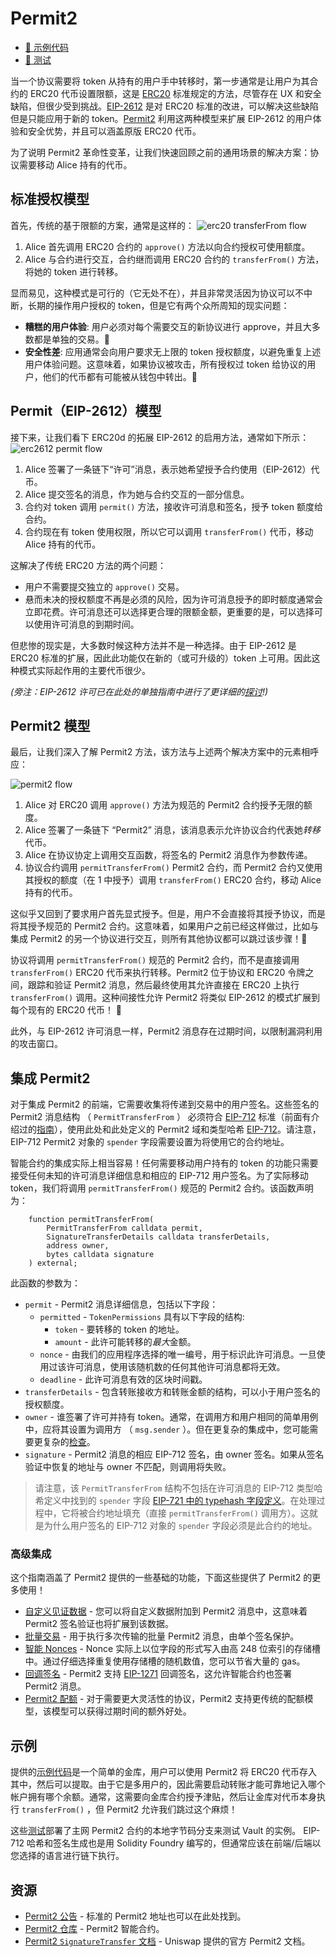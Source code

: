 # Permit2
- [📜 示例代码](./Permit2Vault.sol)
- [🐞 测试](../../test/Permit2Vault.t.sol)

当一个协议需要将 token 从持有的用户手中转移时，第一步通常是让用户为其合约的 ERC20 代币设置限额，这是 [ERC20](https://eips.ethereum.org/EIPS/eip-20) 标准规定的方法，尽管存在 UX 和安全缺陷，但很少受到挑战。[EIP-2612](https://eips.ethereum.org/EIPS/eip-2612) 是对 ERC20 标准的改进，可以解决这些缺陷但是只能应用于新的 token。[Permit2](https://github.com/Uniswap/permit2) 利用这两种模型来扩展 EIP-2612 的用户体验和安全优势，并且可以涵盖原版 ERC20 代币。

为了说明 Permit2 革命性变革，让我们快速回顾之前的通用场景的解决方案：协议需要移动 Alice 持有的代币。

## 标准授权模型

首先，传统的基于限额的方案，通常是这样的：
![erc20 transferFrom flow](./erc20-transferFrom.png)
1. Alice 首先调用 ERC20 合约的 `approve()` 方法以向合约授权可使用额度。
2. Alice 与合约进行交互，合约继而调用 ERC20 合约的 `transferFrom()` 方法，将她的 token 进行转移。

显而易见，这种模式是可行的（它无处不在），并且非常灵活因为协议可以不中断，长期的操作用户授权的 token，但是它有两个众所周知的现实问题：

- **糟糕的用户体验**: 用户必须对每个需要交互的新协议进行 approve，并且大多数都是单独的交易。💸
- **安全性差**: 应用通常会向用户要求无上限的 token 授权额度，以避免重复上述用户体验问题。这意味着，如果协议被攻击，所有授权过 token 给协议的用户，他们的代币都有可能被从钱包中转出。🙈

## Permit（EIP-2612）模型
接下来，让我们看下 ERC20d 的拓展 EIP-2612 的启用方法，通常如下所示：
![erc2612 permit flow](./erc2612-permit.png)

1. Alice 签署了一条链下“许可”消息，表示她希望授予合约使用（EIP-2612）代币。
2. Alice 提交签名的消息，作为她与合约交互的一部分信息。
3. 合约对 token 调用 `permit()` 方法，接收许可消息和签名，授予 token 额度给合约。
4. 合约现在有 token 使用权限，所以它可以调用 `transferFrom()` 代币，移动 Alice 持有的代币。

这解决了传统 ERC20 方法的两个问题：
- 用户不需要提交独立的 `approve()` 交易。
- 悬而未决的授权额度不再是必须的风险，因为许可消息授予的即时额度通常会立即花费。许可消息还可以选择更合理的限额金额，更重要的是，可以选择可以使用许可消息的到期时间。

但悲惨的现实是，大多数时候这种方法并不是一种选择。由于 EIP-2612 是 ERC20 标准的扩展，因此此功能仅在新的（或可升级的）token 上可用。因此这种模式实际起作用的主要代币很少。

*(旁注：EIP-2612 许可已在此处的单独指南中进行了更详细的[探讨](../erc20-permit)!)*

## Permit2 模型

最后，让我们深入了解 Permit2 方法，该方法与上述两个解决方案中的元素相呼应：

![permit2 flow](./permit2-permitTransferFrom.png)

1. Alice 对 ERC20 调用 `approve()` 方法为规范的 Permit2 合约授予无限的额度。
2. Alice 签署了一条链下 “Permit2” 消息，该消息表示允许协议合约代表她*转移*代币。
3. Alice 在协议协定上调用交互函数，将签名的 Permit2 消息作为参数传递。
4. 协议合约调用 `permitTransferFrom()` Permit2 合约，而 Permit2 合约又使用其授权的额度（在 1 中授予）调用 `transferFrom()` ERC20 合约，移动 Alice 持有的代币。

这似乎又回到了要求用户首先显式授予。但是，用户不会直接将其授予协议，而是将其授予规范的 Permit2 合约。这意味着，如果用户之前已经这样做过，比如与集成 Permit2 的另一个协议进行交互，则所有其他协议都可以跳过该步骤！🎉

协议将调用 `permitTransferFrom()` 规范的 Permit2 合约，而不是直接调用 `transferFrom()` ERC20 代币来执行转移。Permit2 位于协议和 ERC20 令牌之间，跟踪和验证 Permit2 消息，然后最终使用其允许直接在 ERC20 上执行 `transferFrom()` 调用。这种间接性允许 Permit2 将类似 EIP-2612 的模式扩展到每个现有的 ERC20 代币！ 🎉

此外，与 EIP-2612 许可消息一样，Permit2 消息存在过期时间，以限制漏洞利用的攻击窗口。

## 集成 Permit2

对于集成 Permit2 的前端，它需要收集将传递到交易中的用户签名。这些签名的 Permit2 消息结构 （ `PermitTransferFrom` ） 必须符合 [EIP-712](https://eips.ethereum.org/EIPS/eip-712) 标准（前面有介绍过的[指南](../eip712-signed-messages/)），使用此处和此处定义的 Permit2 域和类型哈希 [EIP-712](https://github.com/Uniswap/permit2/blob/main/src/EIP712.sol)。请注意，EIP-712 Permit2 对象的 `spender` 字段需要设置为将使用它的合约地址。

智能合约的集成实际上相当容易！任何需要移动用户持有的 token 的功能只需要接受任何未知的许可消息详细信息和相应的 EIP-712 用户签名。为了实际移动 token，我们将调用 `permitTransferFrom()` 规范的 Permit2 合约。该函数声明为：


```solidity
    function permitTransferFrom(
        PermitTransferFrom calldata permit,
        SignatureTransferDetails calldata transferDetails,
        address owner,
        bytes calldata signature
    ) external;
```

此函数的参数为：
- `permit` - Permit2 消息详细信息，包括以下字段：
    - `permitted` -  `TokenPermissions` 具有以下字段的结构:
        - `token` - 要转移的 token 的地址。
        - `amount` - 此许可能转移的*最大*金额。
    - `nonce` - 由我们的应用程序选择的唯一编号，用于标识此许可消息。一旦使用过该许可消息，使用该随机数的任何其他许可消息都将无效。
    - `deadline` - 此许可消息有效的区块时间戳。
- `transferDetails` - 包含转账接收方和转账金额的结构，可以小于用户签名的授权额度。
-  `owner` - 谁签署了许可并持有 token。通常，在调用方和用户相同的简单用例中，应将其设置为调用方 （ `msg.sender` ）。但在更复杂的集成中，您可能需要更复杂的[检查](https://docs.uniswap.org/contracts/permit2/reference/signature-transfer#security-considerations)。
- `signature` - Permit2 消息的相应 EIP-712 签名，由 owner 签名。如果从签名验证中恢复的地址与 owner 不匹配，则调用将失败。

> 请注意，该 `PermitTransferFrom` 结构不包括在许可消息的 EIP-712 类型哈希定义中找到的 `spender` 字段 [EIP-721 中的 typehash 字段定义](https://github.com/Uniswap/permit2/blob/main/src/libraries/PermitHash.sol#L21)。在处理过程中，它将被合约地址填充（直接 `permitTransferFrom()` 调用方）。这就是为什么用户签名的 EIP-712 对象的 `spender` 字段必须是此合约的地址。

### 高级集成
这个指南涵盖了 Permit2 提供的一些基础的功能，下面这些提供了 Permit2 的更多使用！
- [自定义见证数据](https://docs.uniswap.org/contracts/permit2/reference/signature-transfer#single-permitwitnesstransferfrom) - 您可以将自定义数据附加到 Permit2 消息中，这意味着 Permit2 签名验证也将扩展到该数据。
- [批量交易](https://docs.uniswap.org/contracts/permit2/reference/signature-transfer#batched-permittransferfrom) - 用于执行多次传输的批量 Permit2 消息，由单个签名保护。
- [智能 Nonces](https://docs.uniswap.org/contracts/permit2/reference/signature-transfer#nonce-schema) - Nonce 实际上以位字段的形式写入由高 248 位索引的存储槽中。通过仔细选择重复使用存储槽的随机数值，您可以节省大量的 gas。
- [回调签名](https://github.com/Uniswap/permit2/blob/main/src/libraries/SignatureVerification.sol#L43) - Permit2 支持 [EIP-1271](https://eips.ethereum.org/EIPS/eip-1271) 回调签名，这允许智能合约也签署 Permit2 消息。
- [Permit2 配额](https://docs.uniswap.org/contracts/permit2/reference/allowance-transfer) - 对于需要更大灵活性的协议，Permit2 支持更传统的配额模型，该模型可以获得过期时间的额外好处。

## 示例

提供的[示例代码](./Permit2Vault.sol)是一个简单的金库，用户可以使用 Permit2 将 ERC20 代币存入其中，然后可以提取。由于它是多用户的，因此需要启动转账才能可靠地记入哪个帐户拥有哪个余额。通常，这需要向金库合约授予津贴，然后让金库对代币本身执行 `transferFrom()` ，但 Permit2 允许我们跳过这个麻烦！

这些[测试](../../test/Permit2Vault.t.sol)部署了主网 Permit2 合约的本地字节码分支来测试 Vault 的实例。 EIP-712 哈希和签名生成也是用 Solidity Foundry 编写的，但通常应该在前端/后端以您选择的语言进行链下执行。

## 资源
- [Permit2 公告](https://uniswap.org/blog/permit2-and-universal-router) - 标准的 Permit2 地址也可以在此处找到。
- [Permit2 仓库](https://github.com/Uniswap/permit2) - Permit2 智能合约。
- [Permit2 `SignatureTransfer` 文档](https://docs.uniswap.org/contracts/permit2/reference/signature-transfer) - Uniswap 提供的官方 Permit2 文档。
